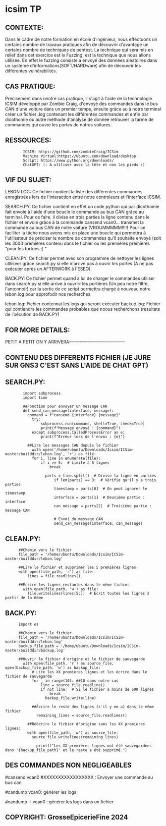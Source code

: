 # icsim TP


CONTEXTE:
---------------------------------------------------------------------------
Dans le cadre de notre formation en école d'ingénieur, nous effectuons un certains nombre de travaux pratiques afin de découvrir d'avantage un certains nombre de techniques de pentest.
La technique qui sera mis en relief dans cet exercice est le Fuzzing, est la technique que nous allons utilisée.
En effet le fuzzing consiste a envoyé des données aléatoires dans un système d'informations(SOFT/HARDware) afin de découvrir les différentes vulnérabilités.

CAS PRATIQUE:
-------------------------------------------------------------------------------
Précisement dans nnotre cas pratique, il s'agit à l'aide de la technologie ICSIM développé par Zombie Craig, d'envoyé des commandes dans le bus CAN d'une voiture dans un premier temps, ensuite grâce au à notre terminal créer un fichier .log contenant les différentes commandes et enfin par dicothomie ou autre méthode d'analyse de donnée retrouver la tarme de commandes qui ouvre les portes de notres voitures.

RESSOURCES:
--------------------------------------------------------------------------------------
            ICSIM: https://github.com/zombieCraig/ICSim
            Machine Virtuel:https://ubuntu.com/download/desktop
            Script: https://www.python.org/downloads/
            ChatGPT: (: A utiliser avec la tête et non les pieds :)
            
VIF DU SUJET:
--------------------------------------------------------------------------------------------------------
LEBON.LOG:
Ce fichier contient la liste des différentes commandes enregistrées lors de l'interaction entre notre controleurs et l'interface ICSIM.

SEARCH.PY:
Ce fichier contient en effet un code python qui par dicothomie fait envoie à l'aide d'une boucle le commande au bus CAN grâce au terminal.
Pour ce faire, il divise en trois parties la ligne contenu dans le fichier et envoie grâce à la commande cansend vcan0... transmet la commande au bus CAN de notre voiture (VROUMMMMM!!!!)
Pour ce faciliter la tâche nous avons mis en place une boucle qui permettra à l'utilisateur de préciser le nombre de commandes qu'il souhaite envoyé (soit les 3000 premières contenu dans le fichier ou les premières premières "pour les tortues :) "

CLEAN.PY:
Ce fichier permet avec son programme de nettoyer les lignes utiliseer grâce search.py si elle n'arrive pas à ouvrir les portes (A ne pas exécuter après un AFTERWORK à l'ESEO).

BACK.PY:
Ce fichier permet quand à lui de charger le commandes utiliser dans search.py si elle arrive à ouvrirr les portières (Un peu notre filtre, l'antonnoir) car la sortie de ce script permettra chargé à nouveau notre lebon.log pour approfodir nos recherches.

lebon.log: Fichier contennat les logs qui seront exécuter
backup.log: Fichier qui contiendra les commandes probables que noous recherchons (resultats de l'xécution de BACK.PY)

FOR MORE DETAILS:
------------------------------------------------------------------------------------------------------------------------------------

 PETIT A PETIT ON Y ARRIVERA----------------------------
 
CONTENU DES DIFFERENTS FICHIER (JE JURE SUR GNS3 C'EST SANS L'AIDE DE CHAT GPT)
 ------------------------------------------------------------------------------

SEARCH.PY:
---------- 
            import subprocess
            import time
          
            ##Fonction pour envoyer un message CAN
            def send_can_message(interface, message):
              command = f"cansend {interface} {message}"
                try:
                    subprocess.run(command, shell=True, check=True)
                    print(f"Message envoyé : {command}")
                except subprocess.CalledProcessError as e:
                    print(f"Erreur lors de l'envoi : {e}")
          
              ##Lire les messages CAN depuis le fichier
                with open('/home/ubuntu/Downloads/Icsim/ICSim-master/builddir/lebon.log', 'r') as file:
                for i, line in enumerate(file):
                    if i >= 5:  # Limite à 5 lignes
                        break
          
                      parts = line.split()  # Divise la ligne en parties
                          if len(parts) == 3:  # Vérifie qu'il y a trois parties
                          timestamp = parts[0]  # On peut ignorer le timestamp
                          interface = parts[1]  # Deuxième partie : interface
                          can_message = parts[2]  # Troisième partie : message CAN
                        
                          # Envoi du message CAN
                          send_can_message(interface, can_message)

CLEAN.PY:
--------

          ##Chemin vers le fichier
          file_path = '/home/ubuntu/Downloads/Icsim/ICSim-master/builddir/lebon.log'
        
          ##Lire le fichier et supprimer les 5 premières lignes
          with open(file_path, 'r') as file:
              lines = file.readlines()
        
          ##Écrire les lignes restantes dans le même fichier
            with open(file_path, 'w') as file:
              file.writelines(lines[5:])  # Écrit toutes les lignes à partir de la 6ème

BACK.PY:
--------

          import os
        
          ##Chemin vers le fichier
          file_path = '/home/ubuntu/Downloads/Icsim/ICSim-master/builddir/lebon.log'
          backup_file_path = '/home/ubuntu/Downloads/Icsim/ICSim-master/builddir/backup.log'
        
          ##Ouvrir le fichier d'origine et le fichier de sauvegarde
            with open(file_path, 'r') as source_file, open(backup_file_path, 'w') as backup_file:
                # Lire les XX premières lignes et les écrire dans le fichier de sauvegarde
                for _ in range(10): ##10 dans notre cas
                    line = source_file.readline()
                    if not line:  # Si le fichier a moins de 600 lignes
                        break
                      backup_file.write(line)
              
                ##Écrire le reste des lignes (s'il y en a) dans le même fichier
                  remaining_lines = source_file.readlines()
          
              ##Réécrire le fichier d'origine sans les XX premières lignes:
              with open(file_path, 'w') as source_file:
                source_file.writelines(remaining_lines)

                  print(f"Les XX premières lignes ont été sauvegardées dans '{backup_file_path}' et le reste a été supprimé.")

DES COMMANDES NON NEGLIGEABLES
---------------------------------------------------------

#cansend vcan0 #XXXXXXXXXXXXXXXXX : Envoyer une commande au bus can

#candump vcan0: générer les logs

#candump -l vcan0 : générer les logs dans un fichier 




COPYRIGHT: GrosseEpicerieFine 2024
----------------------------------
                                                 



